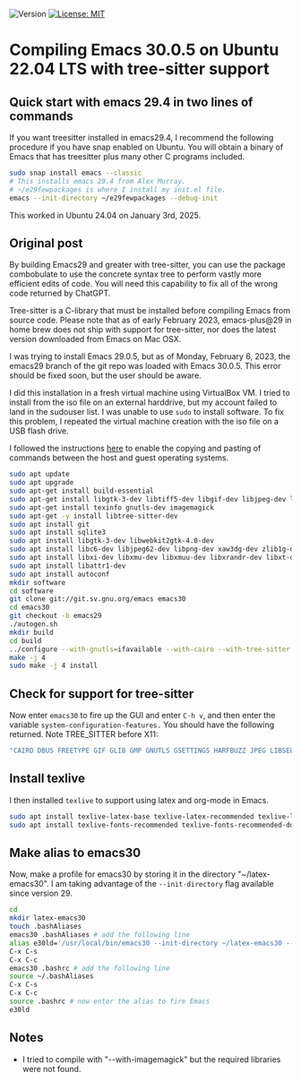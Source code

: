 ![Version](https://img.shields.io/static/v1?label=emacs30ubuntu22&message=0.2&color=brightcolor)
[![License: MIT](https://img.shields.io/badge/License-MIT-blue.svg)](https://opensource.org/licenses/MIT)


# Compiling Emacs 30.0.5 on Ubuntu 22.04 LTS with tree-sitter support

## Quick start with emacs 29.4 in two lines of commands

If you want treesitter installed in emacs29.4, I recommend the following procedure if you have snap enabled on Ubuntu.
You will obtain a binary of Emacs that has treesitter plus many other C programs included.

```bash
sudo snap install emacs --classic
# This installs emacs 29.4 from Alex Murray.
# ~/e29fewpackages is where I install my init.el file.
emacs --init-directory ~/e29fewpackages --debug-init
```
This worked in Ubuntu 24.04 on January 3rd, 2025.


## Original post
By building Emacs29 and greater with tree-sitter, you can use the package combobulate to use the concrete syntax tree to perform vastly more efficient edits of code.
You will need this capability to fix all of the wrong code returned by ChatGPT.

Tree-sitter is a C-library that must be installed before compiling Emacs from source code.
Please note that as of early February 2023, emacs-plus@29 in home brew does not ship with support for tree-sitter, nor does the latest version downloaded from Emacs on Mac OSX.

I was trying to install Emacs 29.0.5, but as of Monday, February 6, 2023, the emacs29 branch of the git repo was loaded with Emacs 30.0.5. This error should be fixed soon, but the user should be aware.

I did this installation in a fresh virtual machine using VirtualBox VM.
I tried to install from the iso file on an external harddrive, but my account failed to land in the sudouser list.
I was unable to use `sudo` to install software.
To fix this problem, I repeated the virtual machine creation with the iso file on a USB flash drive.

I followed the instructions [here](https://www.techrepublic.com/article/how-to-enable-copy-and-paste-in-virtualbox/) to enable the copying and pasting of commands between the host and guest operating systems.

```bash
sudo apt update
sudo apt upgrade
sudo apt-get install build-essential
sudo apt-get install libgtk-3-dev libtiff5-dev libgif-dev libjpeg-dev libpng-dev libxpm-dev libncurses-dev libtiff-dev
sudo apt-get install texinfo gnutls-dev imagemagick
sudo apt-get -y install libtree-sitter-dev
sudo apt install git
sudo apt install sqlite3
sudo apt install libgtk-3-dev libwebkit2gtk-4.0-dev
sudo apt install libc6-dev libjpeg62-dev libpng-dev xaw3dg-dev zlib1g-dev libice-dev libsm-dev libx11-dev libxext-dev
sudo apt install libxi-dev libxmu-dev libxmuu-dev libxrandr-dev libxt-dev libxtst-dev libxv-dev
sudo apt install libattr1-dev
sudo apt install autoconf
mkdir software
cd software
git clone git://git.sv.gnu.org/emacs emacs30
cd emacs30
git checkout -b emacs29
./autogen.sh
mkdir build
cd build
../configure --with-gnutls=ifavailable --with-cairo --with-tree-sitter --program-suffix=30
make -j 4
sudo make -j 4 install
```

## Check for support for tree-sitter

Now enter `emacs30` to fire up the GUI and enter `C-h v`, and then enter the variable `system-configuration-features.`
You should have the following returned. Note TREE_SITTER before X11:

```bash
"CAIRO DBUS FREETYPE GIF GLIB GMP GNUTLS GSETTINGS HARFBUZZ JPEG LIBSELINUX LIBXML2 MODULES NOTIFY INOTIFY PDUMPER PNG SECCOMP SOUND SQLITE3 THREADS TIFF TOOLKIT_SCROLL_BARS TREE_SITTER X11 XAW3D XDBE XIM XINPUT2 XPM LUCID ZLIB"
```

## Install texlive
I then installed `texlive` to support using latex and org-mode in Emacs.

```bash
sudo apt install texlive-latex-base texlive-latex-recommended texlive-latex-recommended-doc texlive-science texlive-science-doc 
sudo apt install texlive-fonts-recommended texlive-fonts-recommended-doc texlive-luatex texlive-xetex
```

## Make alias to emacs30

Now, make a profile for emacs30 by storing it in the directory "~/latex-emacs30".
I am taking advantage of the `--init-directory` flag available since version 29.

```bash
cd
mkdir latex-emacs30
touch .bashAliases
emacs30 .bashAliases # add the following line
alias e30ld='/usr/local/bin/emacs30 --init-directory ~/latex-emacs30 --debug-init' 
C-x C-s
C-x C-c
emacs30 .bashrc # add the following line
source ~/.bashAliases
C-x C-s
C-x C-c
source .bashrc # now enter the alias to fire Emacs
e30ld
```

## Notes

- I tried to compile with "--with-imagemagick" but the required libraries were not found.
